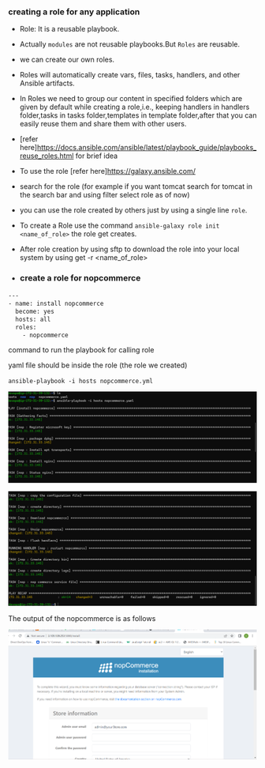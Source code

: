 ### creating a role for any application

* Role: It is a reusable playbook.

* Actually `modules` are not reusable playbooks.But `Roles` are reusable.

* we can create our own roles.

* Roles will automatically create vars, files, tasks, handlers, and other Ansible artifacts.

* In Roles we need to group our content in specified folders which are given by  default while creating a role,i.e., keeping handlers in handlers folder,tasks in tasks folder,templates in template folder,after that you can easily reuse them and share them with other users.

* [refer here]https://docs.ansible.com/ansible/latest/playbook_guide/playbooks_reuse_roles.html for brief idea

* To use the role [refer here]https://galaxy.ansible.com/

* search for the role (for example if you want tomcat search for tomcat in the search bar and using filter select role as of now) 

* you can use the role created by others just by using a single line `role`.

* To create a Role use the command `ansible-galaxy role init <name_of_role>` the role get creates.

* After role creation by using sftp to download the role into your local system by using get -r <name_of_role>
  
* ### create a role for nopcommerce
```
---
- name: install nopcommerce
  become: yes
  hosts: all
  roles:
    - nopcommerce
```
command to run the playbook for calling role

yaml file should be inside the role (the role we created)

`ansible-playbook -i hosts nopcommerce.yml`

![preview](../images/noprole1.png)

![preview](../images/noprole2.png)

The output of the nopcommerce is as follows

![preview](../images/noprole3.png)

